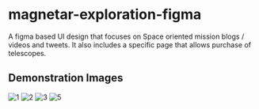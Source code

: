 # magnetar-exploration-figma
A figma based UI design that focuses on Space oriented mission blogs / videos and tweets. It also includes a specific page that allows purchase of telescopes.

## Demonstration Images

![1](https://user-images.githubusercontent.com/82564549/214558908-59f630cb-c3cd-46a5-9527-f32aba945020.png)
![2](https://user-images.githubusercontent.com/82564549/214558912-9b6dc3a4-0860-4175-a129-01006e73e46b.png)
![3](https://user-images.githubusercontent.com/82564549/214558916-472c52fe-384c-4727-8ec6-60243f38c5ee.png)
![5](https://user-images.githubusercontent.com/82564549/214558897-3a4ab409-a2ec-413d-b69d-a829ef875291.png)
